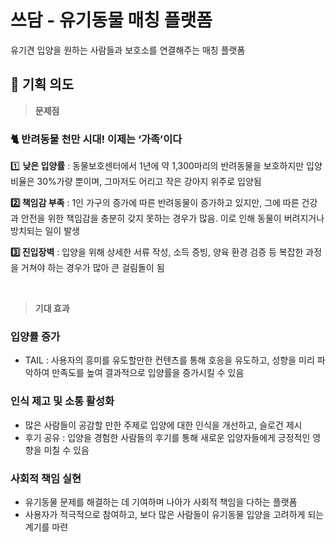 # 쓰담 - 유기동물 매칭 플랫폼

유기견 입양을 원하는 사람들과 보호소를 연결해주는 매칭 플랫폼


## **🔎 기획 의도**


> **문제점**
> 


### **🐈 반려동물 천만 시대! 이제는 ‘가족’이다**

1️⃣ **낮은 입양률** : 동물보호센터에서 1년에 약 1,300마리의 반려동물을 보호하지만 입양 비율은 30%가량 뿐이며, 그마저도 어리고 작은 강아지 위주로 입양됨

**2️⃣ 책임감 부족** : 1인 가구의 증가에 따른 반려동물이 증가하고 있지만, 그에 따른 건강과 안전을 위한 책임감을 충분히 갖지 못하는 경우가 많음. 이로 인해 동물이 버려지거나 방치되는 일이 발생

**3️⃣ 진입장벽** : 입양을 위해 상세한 서류 작성, 소득 증빙, 양육 환경 검증 등 복잡한 과정을 거쳐야 하는 경우가 많아 큰 걸림돌이 됨

<br />

> **기대 효과**
> 

### 입양률 증가

- TAIL : 사용자의 흥미를 유도할만한 컨텐츠를 통해 호응을 유도하고, 성향을 미리 파악하여 만족도를 높여 결과적으로 입양률을 증가시킬 수 있음

### 인식 제고 및 소통 활성화

- 많은 사람들이 공감할 만한 주제로 입양에 대한 인식을 개선하고, 슬로건 제시
- 후기 공유 : 입양을 경험한 사람들의 후기를 통해 새로운 입양자들에게 긍정적인 영향을 미칠 수 있음

### 사회적 책임 실현

- 유기동물 문제를 해결하는 데 기여하며 나아가 사회적 책임을 다하는 플랫폼
- 사용자가 적극적으로 참여하고, 보다 많은 사람들이 유기동물 입양을 고려하게 되는 계기를 마련
